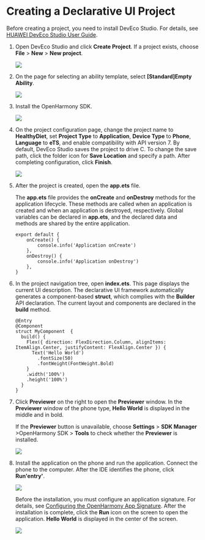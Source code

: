 # Creating a Declarative UI Project<a name="EN-US_TOPIC_0000001146785864"></a>

Before creating a project, you need to install DevEco Studio. For details, see  [HUAWEI DevEco Studio User Guide](https://developer.harmonyos.com/en/docs/documentation/doc-guides/tools_overview-0000001053582387).

1.  Open DevEco Studio and click  **Create Project**. If a project exists, choose  **File**  \>  **New**  \>  **New project**.

    ![](figures/en-us_image_0000001168956332.png)

2.  On the page for selecting an ability template, select  **\[Standard\]Empty Ability**.

    ![](figures/en-us_image_0000001168059158.png)

3.  Install the OpenHarmony SDK.

    ![](figures/en-us_image_0000001213462329.png)

4.  On the project configuration page, change the project name to  **HealthyDiet**, set  **Project Type**  to  **Application**,  **Device Type**  to  **Phone**,  **Language**  to  **eTS**, and enable compatibility with API version 7. By default, DevEco Studio saves the project to drive C. To change the save path, click the folder icon for  **Save Location**  and specify a path. After completing configuration, click  **Finish**.

    ![](figures/en-us_image_0000001167746622.png)

5.  After the project is created, open the  **app.ets**  file.

    The  **app.ets**  file provides the  **onCreate**  and  **onDestroy**  methods for the application lifecycle. These methods are called when an application is created and when an application is destroyed, respectively. Global variables can be declared in  **app.ets**, and the declared data and methods are shared by the entire application.

    ```
    export default {
        onCreate() {
            console.info('Application onCreate')
        },
        onDestroy() {
            console.info('Application onDestroy')
        },
    }
    ```

6.  In the project navigation tree, open  **index.ets**. This page displays the current UI description. The declarative UI framework automatically generates a component-based  **struct**, which complies with the  **Builder**  API declaration. The current layout and components are declared in the  **build**  method.

    ```
    @Entry
    @Component
    struct MyComponent  {
      build() {
        Flex({ direction: FlexDirection.Column, alignItems: ItemAlign.Center, justifyContent: FlexAlign.Center }) {
          Text('Hello World')
            .fontSize(50)
            .fontWeight(FontWeight.Bold)
        }
        .width('100%')
        .height('100%')
      }
    }
    ```

7.  Click  **Previewer**  on the right to open the  **Previewer**  window. In the  **Previewer**  window of the phone type,  **Hello World**  is displayed in the middle and in bold.

    If the  **Previewer**  button is unavailable, choose  **Settings**  \>  **SDK Manager**  \>OpenHarmony SDK \>  **Tools**  to check whether the  **Previewer**  is installed.

    ![](figures/en-us_image_0000001214595111.png)

8.  Install the application on the phone and run the application. Connect the phone to the computer. After the IDE identifies the phone, click  **Run'entry'**.

    ![](figures/en-us_image_0000001148858818.png)

    Before the installation, you must configure an application signature. For details, see  [Configuring the OpenHarmony App Signature](https://gitee.com/openharmony/docs/blob/master/en/application-dev/quick-start/configuring-the-openharmony-app-signature.md). After the installation is complete, click the  **Run**  icon on the screen to open the application.  **Hello World**  is displayed in the center of the screen.

    ![](figures/en-us_image_0000001158896538.png)


